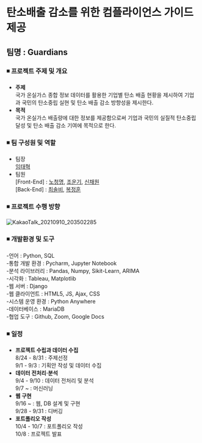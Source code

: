 # 탄소배출 감소를 위한 컴플라이언스 가이드 제공
## 팀명 : Guardians
### ◾ 프로젝트 주제 및 개요
  - **주제**  
    국가 온실가스 종합 정보 데이터를 활용한 기업별 탄소 배출 현황을 제시하여 기업과 국민의 탄소중립 실현 및 탄소 배출 감소 방향성을 제시한다.
  - **목적**  
    국가 온실가스 배출량에 대한 정보를 제공함으로써 기업과 국민의 실질적 탄소중립 달성 및 탄소 배출 감소 기여에 목적으로 한다.

### ◾ 팀 구성원 및 역할
  - 팀장  
  [임태혁](https://github.com/creamcheesesteak)
  - 팀원  
 [Front-End] : [노청명](), [조운기](), [신채원](https://github.com/kaya1436)  
 [Back-End] : [최솔비](https://github.com/SolbiChoi), [복정훈](https://github.com/yoonputer)

### ◾ 프로젝트 수행 방향
<img alt="KakaoTalk_20210910_203502285" src="https://user-images.githubusercontent.com/86331136/132856538-9ca7ad94-a2d7-47cb-835e-91d0075b6646.png">

### ◾ 개발환경 및 도구
-언어 : Python, SQL  
-통합 개발 환경 : Pycharm, Jupyter Notebook  
-분석 라이브러리 : Pandas, Numpy, Sikit-Learn, ARIMA  
-시각화 : Tableau, Matplotlib  
-웹 서버 : Django  
-웹 클라이언트 : HTML5, JS, Ajax, CSS  
-시스템 운영 환경 : Python Anywhere  
-데이터베이스 : MariaDB  
-협업 도구 : Github, Zoom, Google Docs  

### ◾ 일정
- **프로젝트 수립과 데이터 수집**  
8/24 - 8/31 : 주제선정  
9/1 - 9/3 : 기획안 작성 및 데이터 수집
-	**데이터 전처리·분석**   
9/4 - 9/10 : 데이터 전처리 및 분석  
9/7 ~ : 머신러닝
-	**웹 구현**  
9/16 ~ : 웹, DB 설계 및 구현  
9/28 - 9/31 : 디버깅
-	**포트폴리오 작성**    
10/4 - 10/7 : 포트폴리오 작성  
10/8 : 프로젝트 발표
